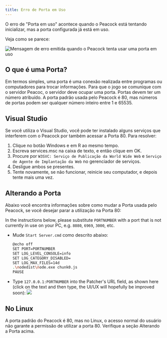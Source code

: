 ```yaml
---
title: Erro de Porta em Uso
---
```


O erro de "Porta em uso" acontece quando o Peacock está tentando inicializar, mas a porta configurada já está em uso.

Veja como se parece:

![Mensagem de erro emitida quando o Peacock tenta usar uma porta em uso](/img/wiki/port_in_use.png)

## O que é uma Porta?

Em termos simples, uma porta é uma conexão realizada entre programas ou computadores para trocar informações.
Para que o jogo se comunique com o servidor Peacoc, o servidor deve ocupar uma porta.
Portas devem ter um número atribuído. A porta padrão usada pelo Peacock é 80, mas números de portas podem ser qualquer número inteiro entre 1 e 65535.

## Visual Studio

Se você utiliza o Visual Studio, você pode ter instalado alguns serviços que interferem com o Peacock por também acessar a Porta 80. Para resolver:

1. Clique no botão Windows e em R ao mesmo tempo.
2. Escreva services.msc na caixa de texto, e então clique em OK.
3. Procure por `W3SVC: Serviço de Publicação da World Wide Web` e `Serviço de Agente de Implantação da Web` no gerenciador de serviços.
4. Desligue ambos se presentes.
5. Tente novamente, se não funcionar, reinicie seu computador, e depois tente mais uma vez.

## Alterando a Porta

Abaixo você encontra informações sobre como mudar a Porta usada pelo Peacock, se você desejar parar a utilização na Porta 80:

In the instructions below, please substitute `PORTNUMBER` with a port that is not currently in use on your PC, e.g. `8080`, `6969`, `3000`, etc.

- Mude `Start Server.cmd` como descrito abaixo:
  ```bash
  @echo off
  SET PORT=PORTNUMBER
  SET LOG_LEVEL_CONSOLE=info
  SET LOG_CATEGORY_DISABLED=
  SET LOG_MAX_FILES=14d
  .\nodedist\node.exe chunk0.js
  PAUSE
  ```
- Type `127.0.0.1:PORTNUMBER` into the Patcher's URL field, as shown here (click on the text and then type, the UI/UX will hopefully be improved soon): ![](/img/wiki/patcher_port.png)

## No Linux

A porta padrão do Peacock é 80, mas no Linux, o acesso normal do usuário não garante a permissão de utilizar a porta 80.
Verifique a seção Alterando a Porta acima.
